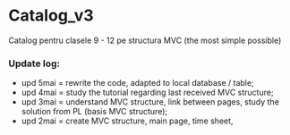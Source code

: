 # Catalog_v3
Catalog pentru clasele 9 - 12 pe structura MVC (the most simple possible)  
### Update log:
- upd 5mai = rewrite the code, adapted to local database / table;
- upd 4mai = study the tutorial regarding last received MVC structure;
- upd 3mai = understand MVC structure, link between pages, study the solution from PL (basis MVC structure);
- upd 2mai = create MVC structure, main page, time sheet, 
